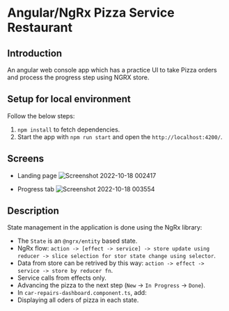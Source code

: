 # Angular/NgRx Pizza Service Restaurant
 
## Introduction
 
An angular web console app which has a practice UI to take Pizza orders and process the progress step using NGRX store.
 
## Setup for local environment
 
Follow the below steps:
 
1. `npm install` to fetch dependencies.
2. Start the app with `npm run start` and open the `http://localhost:4200/`.
 

## Screens
* Landing page
![Screenshot 2022-10-18 002417](https://user-images.githubusercontent.com/48912746/196260914-67a70e66-2348-475c-869a-ac4eec037618.jpg)

* Progress tab
![Screenshot 2022-10-18 003554](https://user-images.githubusercontent.com/48912746/196261319-636ae138-0b05-4e65-8fef-385931d1fac9.jpg)


## Description
 
State management in the application is done using the NgRx library:
 
* The `State` is an `@ngrx/entity` based state. 
* NgRx flow: `action -> [effect -> service] -> store update using reducer -> slice selection for stor state change using selector`.
* Data from store can be retrived by this way: `action -> effect -> service -> store by reducer fn`. 
* Service calls from effects only.
* Advancing the pizza to the next step (`New` -> `In Progress` -> `Done`).
* In `car-repairs-dashboard.component.ts`, add:
* Displaying all oders of pizza in each state.
